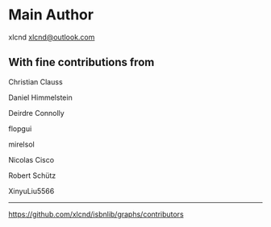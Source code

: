 
Main Author
===========

xlcnd <xlcnd@outlook.com>




With fine contributions from
----------------------------

Christian Clauss

Daniel Himmelstein

Deirdre Connolly

flopgui

mirelsol

Nicolas Cisco

Robert Schütz

XinyuLiu5566



---
https://github.com/xlcnd/isbnlib/graphs/contributors
